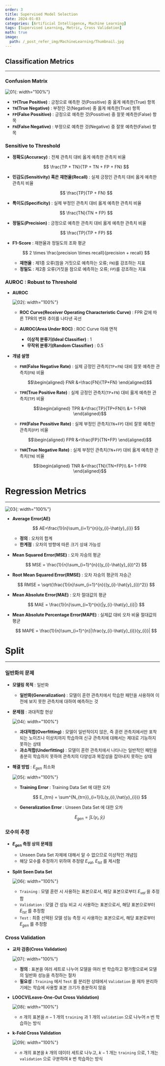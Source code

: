 ```yaml
---
order: 3
title: Supervised Model Selection
date: 2024-01-03
categories: [Artificial Intelligence, Machine Learning]
tags: [Supervised Learning, Metric, Cross Validation]
math: true
image:
  path: /_post_refer_img/MachineLearning/Thumbnail.jpg
---
```


## Classification Metrics
-----

### Confusion Matrix

![01](/_post_refer_img/MachineLearning/03-01.jpg){: width="100%"}

- **`TP`(True Positive)** : 긍정으로 예측한 것(Possitive) 중 옳게 예측한(True) 항목
- **`TN`(True Negative)** : 부정인 것(Negative) 중 옳게 예측한(True) 항목
- **`FP`(False Possitive)** : 긍정으로 예측한 것(Possitive) 중 잘못 예측한(False) 항목
- **`FN`(False Negative)** : 부정으로 예측한 것(Negative) 중 잘못 예측한(False) 항목

### Sensitive to Threshold

- **정확도(Accuracy)** : 전체 관측치 대비 옳게 예측한 관측치 비율

    $$
    \frac{TP + TN}{TP + TN + FP + FN}
    $$

- **민감도(Sensitivity) 혹은 재현율(Recall)** : 실제 긍정인 관측치 대비 옳게 예측한 관측치 비율

    $$
    \frac{TP}{TP + FN}
    $$

- **특이도(Specificity)** : 실제 부정인 관측치 대비 옳게 예측한 관측치 비율

    $$
    \frac{TN}{TN + FP}
    $$

- **정밀도(Precision)** : 긍정으로 예측한 관측치 대비 옳게 예측한 관측치 비율

    $$
    \frac{TP}{TP + FP}
    $$

- **F1-Score** : 재현율과 정밀도의 조화 평균

    $$
    2 \times \frac{precision \times recall}{precision + recall}
    $$

    - **재현율** : 제1종 오류(참을 거짓으로 예측하는 오류; `FN`)를 강조하는 지표
    - **정밀도** : 제2종 오류(거짓을 참으로 예측하는 오류; `FP`)를 강조하는 지표

### AUROC : Robust to Threshold

- **AUROC**

    ![02](/_post_refer_img/MachineLearning/03-02.png){: width="100%"}

    - **ROC Curve(Receiver Operating Characteristic Curve)** : FPR 값에 따른 TPR의 변화 추이를 나타낸 곡선

    - **AUROC(Area Under ROC)** : ROC Curve 아래 면적
        - **이상적 분류기(Ideal Classifier)** : 1
        - **무작위 분류기(Random Classifier)** : 0.5

- **개념 설명**

    - **`FNR`(False Negative Rate)** : 실제 긍정인 관측치(`TP`+`FN`) 대비 잘못 예측한 관측치(`FN`) 비율

        $$\begin{aligned}
        FNR
        &=\frac{FN}{TP+FN}
        \end{aligned}$$

    - **`TPR`(True Positive Rate)** : 실제 긍정인 관측치(`TP`+`FN`) 대비 옳게 예측한 관측치(`TP`) 비율

        $$\begin{aligned}
        TPR
        &=\frac{TP}{TP+FN}\\
        &= 1-FNR
        \end{aligned}$$

    - **`FPR`(False Possitive Rate)** : 실제 부정인 관측치(`TN`+`FP`) 대비 잘못 예측한 관측치(`FP`) 비율

        $$\begin{aligned}
        FPR
        &=\frac{FP}{TN+FP}
        \end{aligned}$$

    - **`TNR`(True Negative Rate)** : 실제 부정인 관측치(`TN`+`FP`) 대비 옳게 예측한 관측치(`TN`) 비율

        $$\begin{aligned}
        TNR
        &=\frac{TN}{TN+FP}\\
        &= 1-FPR
        \end{aligned}$$

# Regression Metrics
-----

![03](/_post_refer_img/MachineLearning/03-03.jpg){: width="100%"}

- **Average Error(AE)**

    $$
    AE=\frac{1}{n}\sum_{i=1}^{n}{y_{i}-\hat{y}_{i}}
    $$

    - **정의** : 오차의 합계
    - **한계점** : 오차의 방향에 따른 크기 상쇄 가능성

- **Mean Squared Error(MSE)** : 오차 자승의 평균

    $$
    MSE = \frac{1}{n}\sum_{i=1}^{n}{(y_{i}-\hat{y}_{i})^2}
    $$

- **Root Mean Squared Error(RMSE)** : 오차 자승의 평균의 자승근

    $$
    RMSE = \sqrt{\frac{1}{n}\sum_{i=1}^{n}{(y_{i}-\hat{y}_{i})^2}}
    $$

- **Mean Absolute Error(MAE)** : 오차 절대값의 평균

    $$
    MAE = \frac{1}{n}\sum_{i=1}^{n}{|y_{i}-\hat{y}_{i}|}
    $$

- **Mean Absolute Percentage Error(MAPE)** : 실제값 대비 오차 비율 절대값의 평균

    $$
    MAPE = \frac{1}{n}\sum_{i=1}^{n}|\frac{y_{i}-\hat{y}_{i}}{y_{i}}|
    $$

# Split
-----

### 일반화의 문제

- **모델링 목적** : 일반화
    - **일반화(Generalization)** : 모델이 훈련 관측치에서 학습한 패턴을 사용하여 이전에 보지 못한 관측치에 대하여 예측하는 것

- **문제점** : 과대적합 현상

    ![04](/_post_refer_img/MachineLearning/03-04.png){: width="100%"}

    - **과대적합(Overfitting)** : 모델이 일반적이지 않은, 즉 훈련 관측치에서만 포착되는 노이즈나 이상치까지 학습하여 신규 관측치에 대해서는 제대로 기능하지 못하는 상태
    - **과소적합(Underfitting)** : 모델이 훈련 관측치에서 나타나는 일반적인 패턴을 충분히 학습하지 못하여 관측치의 다양성과 복잡성을 잡아내지 못하는 상태

- **해결 방법** : $E_{gen}$ 최소화

    ![05](/_post_refer_img/MachineLearning/03-05.png){: width="100%"}

    - **Training Error** : Training Data Set 에 대한 오차

        $$
        E_{trn} = \sum^{N_{trn}}_{i=1}{L(y_{i},\hat{y}_{i})}
        $$

    - **Generalization Error** : Unseen Data Set 에 대한 오차

        $$
        E_{gen}=\int{L(y_{i},\hat{y}_{i})}
        $$

### 모수의 추정

- **$E_{gen}$ 측정 상의 문제점**
    - Unseen Data Set 자체에 대해서 알 수 없으므로 이상적인 개념임
    - 해당 모수를 추정하기 위하여 추정량 $E_{val}$, $E_{tst}$ 를 제시함

- **Split Seen Data Set**

    ![06](/_post_refer_img/MachineLearning/03-06.jpg){: width="100%"}

    - `Training` : 모델 훈련 시 사용하는 표본으로서, 해당 표본으로부터 $E_{val}$ 을 추정함
    - `Validation` : 모델 간 성능 비교 시 사용하는 표본으로서, 해당 표본으로부터 $E_{tst}$ 를 추정함
    - `Test` : 최종 선택된 모델 성능 측정 시 사용하는 표본으로서, 해당 표본로부터 $E_{gen}$ 를 추정함

### Cross Validation

- **교차 검증(Cross Validation)**

    ![07](/_post_refer_img/MachineLearning/03-07.jpg){: width="100%"}

    - **정의** : 표본을 여러 세트로 나누어 모델을 여러 번 학습하고 평가함으로써 모델의 일반화 성능을 측정하는 절차
    - **필요성** : `Training` 에서 `Test` 를 분리한 상태에서 `Validation` 을 재차 분리하기에는 학습에 사용할 표본 크기가 충분하지 않음

- **LOOCV(Leave-One-Out Cross Validation)**

    ![08](/_post_refer_img/MachineLearning/03-08.png){: width="100%"}

    - $n$ 개의 표본을 $n-1$ 개의 `training` 과 $1$ 개의 `validation` 으로 나누어 $n$ 번 학습하는 방식

- **k-Fold Cross Validation**
    
    ![09](/_post_refer_img/MachineLearning/03-09.png){: width="100%"}

    - $n$ 개의 표본을 $k$ 개의 데이터 세트로 나누고, $k-1$ 개는 `training` 으로, $1$ 개는 `validation` 으로 구분하여 $k$ 번 학습하는 방식